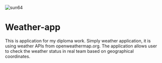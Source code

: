 ![sun64](https://user-images.githubusercontent.com/29797221/82879275-02fa4900-9f3d-11ea-9c74-b3fdf6759a67.png)
# Weather-app


This is application for my diploma work. Simply weather application, it is using weather APIs from openweathermap.org. The application allows user to check the weather status in real team based on geographical coordinates.

